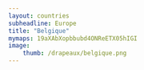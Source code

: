 ```yaml
---
layout: countries
subheadline: Europe
title: "Belgique"
mymaps: 19aXAbXopbbubd4ONReETX05hIGI
image:
    thumb: /drapeaux/belgique.png
---
```

